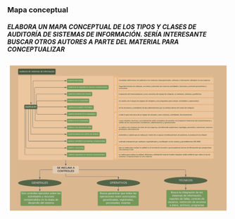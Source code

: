 ### Mapa conceptual
##### ELABORA UN MAPA CONCEPTUAL DE LOS TIPOS Y CLASES DE AUDITORÍA DE SISTEMAS DE INFORMACIÓN. SERÍA INTERESANTE BUSCAR OTROS AUTORES A PARTE DEL MATERIAL PARA CONCEPTUALIZAR

![mapa](../images/mc_tipos_y_clases_audit_info.svg)